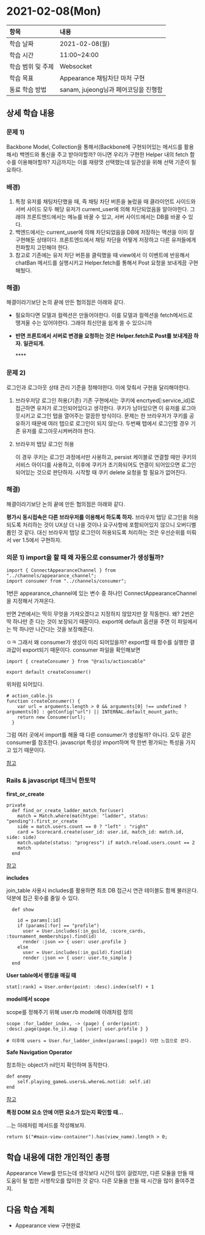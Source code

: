 # 2021-02-08\(Mon\)



| 항목 | 내용 |
| :--- | :--- |
| 학습 날짜 | 2021-02-08\(월\) |
| 학습 시간 | 11:00~24:00 |
| 학습 범위 및 주제 | Websocket |
| 학습 목표 | Appearance 채팅차단 마저 구현 |
| 동료 학습 방법 | sanam, jujeong님과 페어코딩을 진행함 |

## 상세 학습 내용

### 문제 1\)

Backbone Model, Collection을 통해서\(Backbone에 구현되어있는 메서드를 활용해서\) 백엔드와 통신을 주고 받아야할까? 아니면 우리가 구현한 Helper 내의 fetch 함수를 이용해야할까? 지금까지는 이를 재량껏 선택했는데 일관성을 위해 선택 기준이 필요하다.

### 배경\)

1. 특정 유저를 채팅차단했을 때, 즉 채팅 차단 버튼을 눌렀을 때 클라이언트 사이드와 서버 사이드 모두 해당 유저가 current\_user에 의해 차단되었음을 알아야한다. 그래야 프론트엔드에서는 메뉴를 바꿀 수 있고, 서버 사이드에서는 DB를 바꿀 수 있다.
2. 백엔드에서는 current\_user에 의해 차단되었음을 DB에 저장하는 액션을 이미 잘 구현해둔 상태이다. 프론트엔드에서 채팅 차단을 어떻게 저장하고 다른 유저들에게 전파할지 고민해야 한다.
3. 참고로 기존에는 유저 차단 버튼을 클릭했을 때 view에서 이 이벤트에 반응해서 chatBan 메서드를 실행시키고 Helper.fetch를 통해서 Post 요청을 보내게끔 구현해뒀다.

### 해결\)

해결이라기보단 논의 끝에 만든 협의점은 아래와 같다.

* 필요하다면 모델과 컬렉션은 만들어야한다. 이를 모델과 컬렉션을 fetch메서드로 땡겨올 수는 있어야한다. 그래야 최신안을 쉽게 쓸 수 있으니까
* **반면 프론트에서 서버로 변경을 요청하는 것은 Helper.fetch로 Post를 보내게끔 하자. 일관되게.**

  \*\*\*\*

### **문제 2\)**

로그인과 로그아웃 상태 관리 기준을 정해야한다. 이에 맞춰서 구현을 달리해야한다.

1. 브라우저당 로그인 허용\(기존\) 기존 구현에서는 쿠키에 encrtyed\[:service\_id\]로 접근하면 유저가 로그인되어있다고 생각한다. 쿠키가 남아있으면 이 유저를 로그아웃시키고 로그인 탭을 열어주는 깔끔한 방식이다. 문제는 한 브라우저가 쿠키를 공유하기 때문에 여러 탭으로 로그인이 되지 않는다. 두번째 탭에서 로그인할 경우 기존 유저를 로그아웃시켜버려야 한다.
2. 브라우저 탭당 로그인 허용

   이 경우 쿠키는 로그인 과정에서만 사용하고, persist 케이블로 연결할 때만 쿠키의 서비스 아이디를 사용하고, 이후에 쿠키가 초기화되어도 연결이 되어있으면 로그인되어있는 것으로 판단하자. 시작할 때 쿠키 delete 요청을 할 필요가 없어진다.

### **해결\)**

해결이라기보단 논의 끝에 만든 협의점은 아래와 같다.

**평가시 동시접속은 다른 브라우저를 이용해서 하도록 하자.** 브라우저 탭당 로그인을 허용되도록 처리하는 것이 UX상 더 나을 것이나 요구사항에 포함되어있지 않으니 오버디벨롭인 것 같다. 대신 브라우저 탭당 로그인이 허용되도록 처리하는 것은 우선순위를 미뤄서 ver 1.5에서 구현하자.

### **의문 1\) import을 할 때 왜 자동으로 consumer가 생성될까?**

```text
import { ConnectAppearanceChannel } from "../channels/appearance_channel";
import consumer from "../channels/consumer";
```

1번은 appearance\_channel에 있는 변수 중 하나인 ConnectAppearanceChannel을 지정해서 가져온다.

반면 2번에서는 딱히 무엇을 가져오겠다고 지정하지 않았지만 잘 작동한다. 왜? 2번은 딱 하나만 준 다는 것이 보장되기 때문이다. export에 default 옵션을 주면 이 파일에서는 딱 하나만 나간다는 것을 보장해준다.

ㅇㅋ 그래서 왜 consumer가 생성이 미리 되어있을까? export할 때 함수를 실행한 결과값이 export되기 때문이다. consumer 파일을 확인해보면

```text
import { createConsumer } from "@rails/actioncable"
​
export default createConsumer()
```

위처럼 되어있다.

```text
# action_cable.js
function createConsumer() {
    var url = arguments.length > 0 && arguments[0] !== undefined ? arguments[0] : getConfig("url") || INTERNAL.default_mount_path;
    return new Consumer(url);
  }
```

그럼 여러 곳에서 import를 해올 때 다른 consumer가 생성될까? 아니다. 모두 같은 consumer를 참조한다. javascript 특성상 import하며 딱 한번 평가되는 특성을 가지고 있기 때문이다.

[참고](https://www.youtube.com/watch?v=ohvckEuyZ_s)

### **Rails & javascript 테크닉 한토막**

**first\_or\_create**

```text
private
  def find_or_create_ladder_match_for(user)
    match = Match.where(matchtype: "ladder", status: "pending").first_or_create
    side = match.users.count == 0 ? "left" : "right"
    card = Scorecard.create(user_id: user.id, match_id: match.id, side: side)
    match.update(status: "progress") if match.reload.users.count == 2
    match
  end
```

[참고](https://apidock.com/rails/ActiveRecord/Relation/first_or_create)

**includes**

join\_table 사용시 includes를 활용하면 최초 DB 접근시 연관 테이블도 함께 불러온다. 덕분에 접근 횟수를 줄일 수 있다.

```text
  def show
​
    id = params[:id]
    if (params[:for] == "profile")
      user = User.includes(:in_guild, :score_cards, :tournament_memberships).find(id)
      render :json => { user: user.profile }
    else
      user = User.includes(:in_guild).find(id)
      render :json => { user: user.to_simple }
  end
```

**User table에서 랭킹을 매길 때**

```text
stat[:rank] = User.order(point: :desc).index(self) + 1
```

**model에서 scope**

scope를 정해주기 위해 user.rb model에 아래처럼 정의

```text
scope :for_ladder_index, -> (page) { order(point: :desc).page(page.to_i).map { |user| user.profile } }
​
# 이후에 users = User.for_ladder_index(params[:page]) 이런 느낌으로 쓴다.
```

**Safe Navigation Operator**

참조하는 object가 nil인지 확인하며 동작한다.

```text
def enemy
    self.playing_game&.users&.where&.not(id: self.id)
end
```

[참고](https://stackoverflow.com/questions/36812647/what-does-ampersand-dot-mean-in-ruby)

**특정 DOM 요소 안에 어떤 요소가 있는지 확인할 때...**

...는 아래처럼 메서드를 작성해보자.

```text
return $("#main-view-container").has(view_name).length > 0;
```

## **학습 내용에 대한 개인적인 총평**

Appearance View를 만드는데 생각보다 시간이 많이 걸렸지만, 다른 모듈을 만들 때 도움이 될 법한 시행착오를 많이한 것 같다. 다른 모듈을 만들 때 시간을 많이 줄여주겠지.

## **다음 학습 계획**

* Appearance view 구현완료

## 

